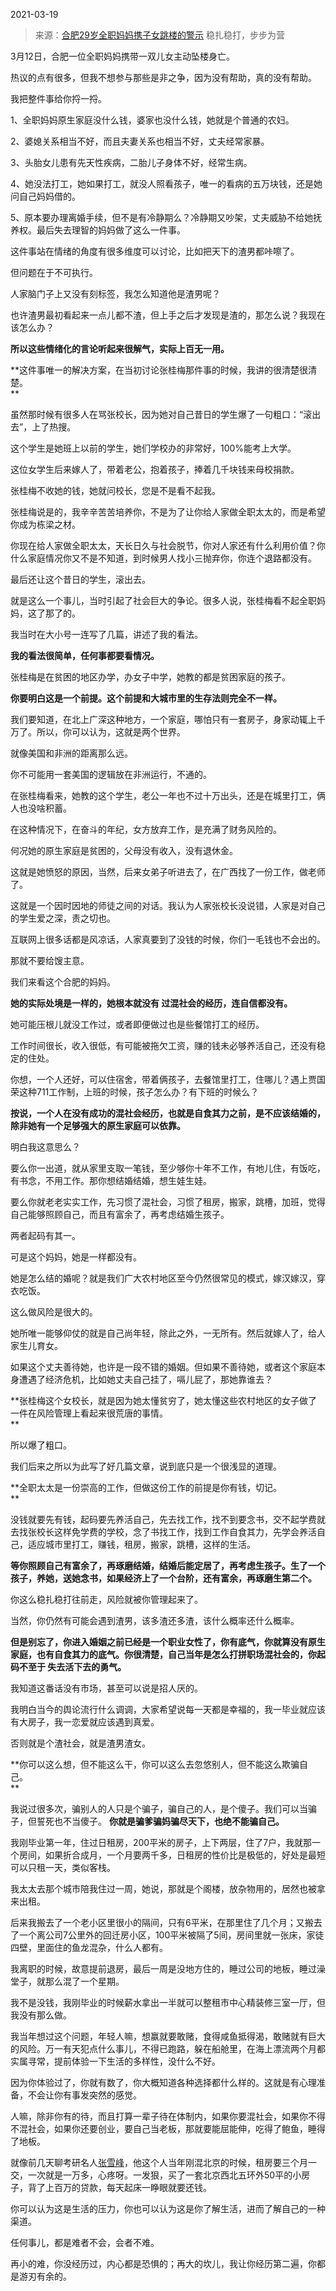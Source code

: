2021-03-19

> 来源：[合肥29岁全职妈妈携子女跳楼的警示](http://mp.weixin.qq.com/s?__biz=MzU0MjYwNDU2Mw==&mid=2247497274&idx=2&sn=7c0589446c809ee6cd56f09fa9d9f5ac&chksm=fb1a9a46cc6d1350d572f8d49f89cd45e5c44367b1b6f896aef66841ce1c513210c1cd2deb4e&scene=27#wechat_redirect)
> 稳扎稳打，步步为营

3月12日，合肥一位全职妈妈携带一双儿女主动坠楼身亡。  

  

热议的点有很多，但我不想参与那些是非之争，因为没有帮助，真的没有帮助。  

  

我把整件事给你捋一捋。  

  

1、全职妈妈原生家庭没什么钱，婆家也没什么钱，她就是个普通的农妇。  

2、婆媳关系相当不好，而且夫妻关系也相当不好，丈夫经常家暴。

3、头胎女儿患有先天性疾病，二胎儿子身体不好，经常生病。

4、她没法打工，她如果打工，就没人照看孩子，唯一的看病的五万块钱，还是她问自己妈妈借的。

5、原本要办理离婚手续，但不是有冷静期么？冷静期又吵架，丈夫威胁不给她抚养权。最后失去理智的妈妈做了这么一件事。

  

这件事站在情绪的角度有很多维度可以讨论，比如把天下的渣男都咔嚓了。  

  

但问题在于不可执行。

  

人家脑门子上又没有刻标签，我怎么知道他是渣男呢？

  

也许渣男最初看起来一点儿都不渣，但上手之后才发现是渣的，那怎么说？我现在该怎么办？

  

 **所以这些情绪化的言论听起来很解气，实际上百无一用。**  

  

 **这件事唯一的解决方案，在当初讨论张桂梅那件事的时候，我讲的很清楚很清楚。  
**

  

虽然那时候有很多人在骂张校长，因为她对自己昔日的学生爆了一句粗口：“滚出去”，上了热搜。

  

这个学生是她班上以前的学生，她们学校办的非常好，100%能考上大学。  

  

这位女学生后来嫁人了，带着老公，抱着孩子，捧着几千块钱来母校捐款。

  

张桂梅不收她的钱，她就问校长，您是不是看不起我。

  

张桂梅说是的，我辛辛苦苦培养你，不是为了让你给人家做全职太太的，而是希望你成为栋梁之材。

  

你现在给人家做全职太太，天长日久与社会脱节，你对人家还有什么利用价值？你什么家庭情况你又不是不知道，到时候男人找小三抛弃你，你连个退路都没有。

  

最后还让这个昔日的学生，滚出去。

  

就是这么一个事儿，当时引起了社会巨大的争论。很多人说，张桂梅看不起全职妈妈，这了那了的。

  

我当时在大小号一连写了几篇，讲述了我的看法。

  

 **我的看法很简单，任何事都要看情况。**

  

张桂梅是在贫困的地区办学，办女子中学，她教的都是贫困家庭的孩子。  

  

 **你要明白这是一个前提。这个前提和大城市里的生存法则完全不一样。**

  

我们要知道，在北上广深这种地方，一个家庭，哪怕只有一套房子，身家动辄上千万了。所以，你可以认为，这就是两个世界。  

  

就像美国和非洲的距离那么远。

  

你不可能用一套美国的逻辑放在非洲运行，不通的。

  

在张桂梅看来，她教的这个学生，老公一年也不过十万出头，还是在城里打工，俩人也没啥积蓄。  

  

在这种情况下，在奋斗的年纪，女方放弃工作，是充满了财务风险的。

  

何况她的原生家庭是贫困的，父母没有收入，没有退休金。  

  

这就是她愤怒的原因，当然，后来女弟子听进去了，在广西找了一份工作，做老师了。  

  

这就是一个因时因地的师徒之间的对话。我认为人家张校长没说错，人家是对自己的学生爱之深，责之切也。  

  

互联网上很多话都是风凉话，人家真要到了没钱的时候，你们一毛钱也不会出的。

  

那就不要给馊主意。

  

我们来看这个合肥的妈妈。  

  

 **她的实际处境是一样的，她根本就没有 过混社会的经历，连自信都没有。**

  

她可能压根儿就没工作过，或者即便做过也是些餐馆打工的经历。

  

工作时间很长，收入很低，有可能被拖欠工资，赚的钱未必够养活自己，还没有稳定的住处。  

  

你想，一个人还好，可以住宿舍，带着俩孩子，去餐馆里打工，住哪儿？遇上贾国荣这种711工作制，上班的时候，孩子怎么办？有下班的时候么？  

  

 **按说，一个人在没有成功的混社会经历，也就是自食其力之前，是不应该结婚的，除非她有一个足够强大的原生家庭可以依靠。**

  

明白我这意思么？  

  

要么你一出道，就从家里支取一笔钱，至少够你十年不工作，有地儿住，有饭吃，有书念，不用工作。那你想结婚结婚，想生娃生娃。  

  

要么你就老老实实工作，先习惯了混社会，习惯了租房，搬家，跳槽，加班，觉得自己能够照顾自己，而且有富余了，再考虑结婚生孩子。  

  

两者起码有其一。  

  

可是这个妈妈，她是一样都没有。

  

她是怎么结的婚呢？就是我们广大农村地区至今仍然很常见的模式，嫁汉嫁汉，穿衣吃饭。  

  

这么做风险是很大的。

  

她所唯一能够仰仗的就是自己尚年轻，除此之外，一无所有。然后就嫁人了，给人家生儿育女。  

  

如果这个丈夫善待她，也许是一段不错的婚姻。但如果不善待她，或者这个家庭本身遭遇了经济危机，比如她丈夫自己挂了，嗝儿屁了，那她靠谁去？

  

 **张桂梅这个女校长，就是因为她太懂贫穷了，她太懂这些农村地区的女子做了一件在风险管理上看起来很荒唐的事情。  
**

  

所以爆了粗口。

  

我们后来之所以为此写了好几篇文章，说到底只是一个很浅显的道理。  

  

 **全职太太是一份崇高的工作，但做这份工作的前提是你有钱，切记。  
**

  

没钱就要先有钱，起码要先养活自己，先去找工作，找不到要念书，交不起学费就去找张校长这样免学费的学校，念了书找工作，找到工作自食其力，先学会养活自己，适应城市里打工，赚钱，租房，搬家，跳槽，这样的生活。

  

 **等你照顾自己有富余了，再琢磨结婚，结婚后能定居了，再考虑生孩子。生了一个孩子，养她，送她念书，如果经济上了一个台阶，还有富余，再琢磨生第二个。**  

  

你这么稳扎稳打往前走，风险就被你管理起来了。  

  

当然，你仍然有可能会遇到渣男，该多渣还多渣，该什么概率还什么概率。

  

**但是别忘了，你进入婚姻之前已经是一个职业女性了，你有底气，你就算没有原生家庭，也有自食其力的底气。你很清楚，自己当年是怎么打拼职场混社会的，你起码不至于
失去活下去的勇气。**

  

我知道这番话没有市场，甚至可以说是招人厌的。

  

我明白当今的舆论流行什么调调，大家希望说每一天都是幸福的，我一毕业就应该有大房子，我一恋爱就应该遇到真爱。

  

否则就是个渣社会，就是渣男渣女。

  

 **你可以这么想，但不能这么干，你可以这么去忽悠别人，但不能这么欺骗自己。  
**

  

我说过很多次，骗别人的人只是个骗子，骗自己的人，是个傻子。我们可以当骗子，但誓死也不当傻子。 **你就是骗爹骗妈骗尽天下，也绝不能骗自己。**  

  

我刚毕业第一年，住过日租房，200平米的房子，上下两层，住了7户，我就那一个房间，如果折合成月，一个月要两千多，日租房的性价比是极低的，好处是最短可以只租一天，类似客栈。  

  

我太太去那个城市陪我住过一周，她说，那就是个阁楼，放杂物用的，居然也被拿来出租。

  

后来我搬去了一个老小区里很小的隔间，只有6平米，在那里住了几个月；又搬去了一个离公司7公里外的回迁房小区，100平米被隔了5间，房间里就一张床，家徒四壁，里面住的鱼龙混杂，什么人都有。

  

我离职的时候，故意提前退房，最后一周是没地方住的，睡过公司的地板，睡过澡堂子，就那么混了一个星期。  

  

我不是没钱，我刚毕业的时候薪水拿出一半就可以整租市中心精装修三室一厅，但我没有那么做。

  

我当年想过这个问题，年轻人嘛，想赢就要敢赌，食得咸鱼抵得渴，敢赌就有巨大的风险。万一有天犯点什么事儿，不得已跑路，躲在船舱里，在海上漂流两个月都实属寻常，提前体验一下生活的多样性，没什么不好。

  

因为你体验过了，你就有数了，你大概知道各种选择都什么样的。这就是有心理准备，不会让你有事发突然的感觉。

  

人嘛，除非你有的待，而且打算一辈子待在体制内，如果你要混社会，如果你不得不混社会，如果你还要创业，要自己当老板，那就要能屈能伸，吃得了鲍鱼，睡得了地板。  

  

就像前几天聊考研名人[张雪峰](http://mp.weixin.qq.com/s?__biz=MzU0MjYwNDU2Mw==&mid=2247497115&idx=1&sn=27a29d86aea7172e8a403f1bbb930981&chksm=fb1a99e7cc6d10f19555810801b7f0f2114695084fc8108b2adabb10dbe60443df9e6d4240d1&scene=21#wechat_redirect)，他这个人当年刚混北京的时候，租房要三个月一交，一次就是一万多，心疼呀。一发狠，买了一套北京西北五环外50平的小房子，背了上百万的贷款，每天起床一睁眼就要还钱。

  

你可以认为这是生活的压力，你也可以认为这是你了解生活，进而了解自己的一种渠道。

  

任何事儿，都是难者不会，会者不难。

  

再小的难，你没经历过，内心都是恐惧的；再大的坎儿，我让你经历第二遍，你都是游刃有余的。

